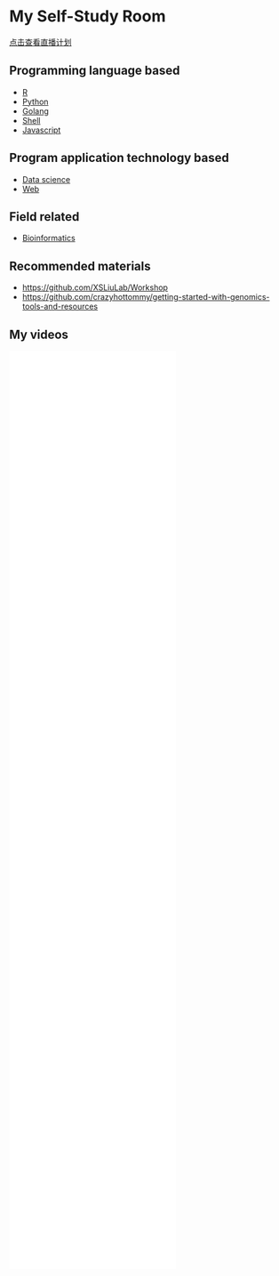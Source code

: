 # My Self-Study Room

[点击查看直播计划](直播计划.md)

## Programming language based

- [R](r)
- [Python](python)
- [Golang](go)
- [Shell](shell)
- [Javascript](js)

## Program application technology based

- [Data science](data-science)
- [Web](web)

## Field related

- [Bioinformatics](bioinformatics)

## Recommended materials

- <https://github.com/XSLiuLab/Workshop>
- <https://github.com/crazyhottommy/getting-started-with-genomics-tools-and-resources>

## My videos

<iframe src="//player.bilibili.com/player.html?aid=883301196&bvid=BV16K4y1t7VD&cid=193603100&page=1" scrolling="no" border="0" frameborder="no" framespacing="0" allowfullscreen="true"> </iframe>

<iframe src="//player.bilibili.com/player.html?aid=668320105&bvid=BV1Ua4y1e7or&cid=197293837&page=1" scrolling="no" border="0" frameborder="no" framespacing="0" allowfullscreen="true"> </iframe>

<iframe src="//player.bilibili.com/player.html?aid=838545240&bvid=BV1hg4y1q7xc&cid=204341210&page=1" scrolling="no" border="0" frameborder="no" framespacing="0" allowfullscreen="true"> </iframe>

<iframe src="//player.bilibili.com/player.html?aid=926149506&bvid=BV1ST4y1J7Ai&cid=206167267&page=1" scrolling="no" border="0" frameborder="no" framespacing="0" allowfullscreen="true"> </iframe>

<iframe src="//player.bilibili.com/player.html?aid=753990999&bvid=BV1wk4y1m7rn&cid=214194321&page=1" scrolling="no" border="0" frameborder="no" framespacing="0" allowfullscreen="true"> </iframe>

<iframe src="//player.bilibili.com/player.html?aid=754708687&bvid=BV1pk4y117Ng&cid=239539580&page=1" scrolling="no" border="0" frameborder="no" framespacing="0" allowfullscreen="true"> </iframe>

<iframe src="//player.bilibili.com/player.html?bvid=BV1n54y1B7aQ&page=1" scrolling="no" border="0" frameborder="no" framespacing="0" allowfullscreen="true"> </iframe>

<iframe src="//player.bilibili.com/player.html?bvid=BV1d5411G7U5&page=1" scrolling="no" border="0" frameborder="no" framespacing="0" allowfullscreen="true"> </iframe>

<iframe src="//player.bilibili.com/player.html?bvid=BV13v41147BH&page=1" scrolling="no" border="0" frameborder="no" framespacing="0" allowfullscreen="true"> </iframe>

<iframe src="//player.bilibili.com/player.html?bvid=BV1Ey4y1e71P&page=1" scrolling="no" border="0" frameborder="no" framespacing="0" allowfullscreen="true"> </iframe>

<iframe src="//player.bilibili.com/player.html?bvid=BV1JV411t76E&page=1" scrolling="no" border="0" frameborder="no" framespacing="0" allowfullscreen="true"> </iframe>